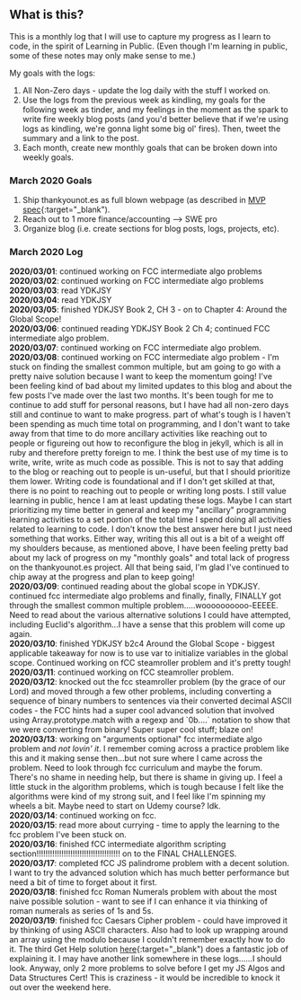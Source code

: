 ## What is this? ##
This is a monthly log that I will use to capture my progress as I learn to code, in the spirit of Learning in Public. (Even though I'm learning in public, some of these notes may only make sense to me.)    

My goals with the logs:
1. All Non-Zero days - update the log daily with the stuff I worked on.
2. Use the logs from the previous week as kindling, my goals for the following week as tinder, and my feelings in the moment as the spark to write fire weekly blog posts (and you'd better believe that if we're using logs as kindling, we're gonna light some big ol' fires). Then, tweet the summary and a link to the post.
3. Each month, create new monthly goals that can be broken down into weekly goals.

### March 2020 Goals
1. Ship thankyounot.es as full blown webpage (as described in [MVP spec](https://jacob-berkelhamer.github.io/thankyounot.es-MVP-Spec/){:target="\_blank").
2. Reach out to 1 more finance/accounting --> SWE pro
3. Organize blog (i.e. create sections for blog posts, logs, projects, etc).

### March 2020 Log
**2020/03/01**: continued working on FCC intermediate algo problems    
**2020/03/02**: continued working on FCC intermediate algo problems    
**2020/03/03**: read YDKJSY    
**2020/03/04**: read YDKJSY    
**2020/03/05**: finished YDKJSY Book 2, CH 3 - on to Chapter 4: Around the Global Scope!   
**2020/03/06**: continued reading YDKJSY Book 2 Ch 4; continued FCC intermediate algo problem.    
**2020/03/07**: continued working on FCC intermediate algo problem.    
**2020/03/08**: continued working on FCC intermediate algo problem - I'm stuck on finding the smallest common multiple, but am going to go with a pretty naive solution because I want to keep the momentum going! I've been feeling kind of bad about my limited updates to this blog and about the few posts I've made over the last two months. It's been tough for me to continue to add stuff for personal reasons, but I have had all non-zero days still and continue to want to make progress. part of what's tough is I haven't been spending as much time total on programming, and I don't want to take away from that time to do more ancillary activities like reaching out to people or figureing out how to reconfigure the blog in jekyll, which is all in ruby and therefore pretty foreign to me. I think the best use of my time is to write, write, write as much code as possible. This is not to say that adding to the blog or reaching out to people is un-useful, but that I should prioritize them lower. Writing code is foundational and if I don't get skilled at that, there is no point to reaching out to people or writing long posts. I still value learning in public, hence I am at least updating these logs. Maybe I can start prioritizing my time better in general and keep my "ancillary" programming learning activities to a set portion of the total time I spend doing all activities related to learning to code. I don't know the best answer here but I just need something that works. Either way, writing this all out is a bit of a weight off my shoulders because, as mentioned above, I have been feeling pretty bad about my lack of progress on my "monthly goals" and total lack of progress on the thankyounot.es project. All that being said, I'm glad I've continued to chip away at the progress and plan to keep going!    
**2020/03/09**: continued reading about the global scope in YDKJSY. continued fcc intermediate algo problems and finally, finally, FINALLY got through the smallest common multiple problem.....woooooooooo-EEEEE. Need to read about the various alternative solutions I could have attempted, including Euclid's algorithm...I have a sense that this problem will come up again.   
**2020/03/10**: finished YDKJSY b2c4 Around the Global Scope - biggest applicable takeaway for now is to use var to initialize variables in the global scope. Continued working on fCC steamroller problem and it's pretty tough!    
**2020/03/11**: continued working on fCC steamroller problem.    
**2020/03/12**: knocked out the fcc steamroller problem (by the grace of our Lord) and moved through a few other problems, including converting a sequence of binary numbers to sentences via their converted decimal ASCII codes - the FCC hints had a super cool advanced solution that involved using Array.prototype.match with a regexp and \`0b....\` notation to show that we were converting from binary! Super super cool stuff; blaze on!    
**2020/03/13**: working on "arguments optional" fcc intermediate algo problem and _not lovin' it_. I remember coming across a practice problem like this and it making sense then...but not sure where I came across the problem. Need to look through fcc curriculum and maybe the forum. There's no shame in needing help, but there is shame in giving up. I feel a little stuck in the algorithm problems, which is tough because I felt like the algorithms were kind of my strong suit, and I feel like I'm spinning my wheels a bit. Maybe need to start on Udemy course? Idk.    
**2020/03/14**: continued working on fcc.    
**2020/03/15**: read more about currying - time to apply the learning to the fcc problem I've been stuck on.    
**2020/03/16**: finished fCC intermediate algorithm scripting section!!!!!!!!!!!!!!!!!!!!!!!!!!!!!!!!!!!!! on to the FINAL CHALLENGES.    
**2020/03/17**: completed fCC JS palindrome problem with a decent solution. I want to try the advanced solution which has much better performance but need a bit of time to forget about it first.    
**2020/03/18**: finished fcc Roman Numerals problem with about the most naive possible solution - want to see if I can enhance it via thinking of roman numerals as series of 1s and 5s.    
**2020/03/19**: finished fcc Caesars Cipher problem - could have improved it by thinking of using ASCII characters. Also had to look up wrapping around an array using the modulo because I couldn't remember exactly how to do it. The third Get Help solution [here](https://www.freecodecamp.org/forum/t/freecodecamp-challenge-guide-caesars-cipher/16003){:target="\_blank") does a fantastic job of explaining it. I may have another link somewhere in these logs......I should look. Anyway, only 2 more problems to solve before I get my JS Algos and Data Structures Cert! This is craziness - it would be incredible to knock it out over the weekend here.     
